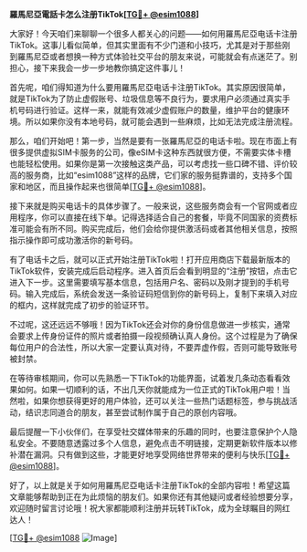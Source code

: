 **羅馬尼亞電話卡怎么注册TikTok[[TG💪+ @esim1088](https://t.me/s/esim1088)]**

大家好！今天咱们来聊聊一个很多人都关心的问题——如何用羅馬尼亞电话卡注册TikTok。这事儿看似简单，但其实里面有不少门道和小技巧，尤其是对于那些刚到羅馬尼亞或者想换一种方式体验社交平台的朋友来说，可能就会有点迷茫了。别担心，接下来我会一步一步地教你搞定这件事儿！

首先呢，咱们得知道为什么要用羅馬尼亞电话卡注册TikTok。其实原因很简单，就是TikTok为了防止虚假账号、垃圾信息等不良行为，要求用户必须通过真实手机号码进行验证。这样一来，就能有效减少虚假账户的数量，维护平台的健康环境。所以如果你没有本地号码，就可能会遇到一些麻烦，比如无法完成注册流程。

那么，咱们开始吧！第一步，当然是要有一张羅馬尼亞的电话卡啦。现在市面上有很多提供虚拟SIM卡服务的公司，像eSIM卡这种东西就很方便，不需要实体卡槽也能轻松使用。如果你是第一次接触这类产品，可以考虑找一些口碑不错、评价较高的服务商，比如“esim1088”这样的品牌，它们家的服务挺靠谱的，支持多个国家和地区，而且操作起来也很简单[[TG💪+ @esim1088](https://t.me/s/esim1088)]。

接下来就是购买电话卡的具体步骤了。一般来说，这些服务商会有一个官网或者应用程序，你可以直接在线下单。记得选择适合自己的套餐，毕竟不同国家的资费标准可能会有所不同。购买完成后，他们会给你提供激活码或者其他相关信息，按照指示操作即可成功激活你的新号码。

有了电话卡之后，就可以正式开始注册TikTok啦！打开应用商店下载最新版本的TikTok软件，安装完成后启动程序。进入首页后会看到明显的“注册”按钮，点击它进入下一步。这里需要填写基本信息，包括用户名、密码以及刚才提到的手机号码。输入完成后，系统会发送一条验证码短信到你的新号码上，复制下来填入对应的框内，这样就完成了初步的验证环节。

不过呢，这还远远不够哦！因为TikTok还会对你的身份信息做进一步核实，通常会要求上传身份证件的照片或者拍摄一段视频确认真人身份。这个过程是为了确保每位用户的合法性，所以大家一定要认真对待，不要弄虚作假，否则可能导致账号被封禁。

在等待审核期间，你可以先熟悉一下TikTok的功能界面，试着发几条动态看看效果如何。如果一切顺利的话，不出几天你就能成为一位正式的TikTok用户啦！当然啦，如果你想获得更好的用户体验，还可以关注一些热门话题标签，参与挑战活动，结识志同道合的朋友，甚至尝试制作属于自己的原创内容哦。

最后提醒一下小伙伴们，在享受社交媒体带来的乐趣的同时，也要注意保护个人隐私安全。不要随意透露过多个人信息，避免点击不明链接，定期更新软件版本以修补潜在漏洞。只有做到这些，才能更好地享受网络世界带来的便利与快乐[[TG💪+ @esim1088](https://t.me/s/esim1088)]。

好了，以上就是关于如何用羅馬尼亞电话卡注册TikTok的全部内容啦！希望这篇文章能够帮助到正在为此烦恼的朋友们。如果你还有其他疑问或者经验想要分享，欢迎随时留言讨论哦！祝大家都能顺利注册并玩转TikTok，成为全球瞩目的网红达人！

[[TG💪+ @esim1088](https://t.me/s/esim1088) ![Image](https://i.postimg.cc/4NQfJmqS/Snipaste-2025-05-13-00-14-12.png)]
